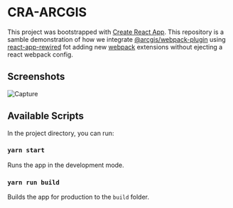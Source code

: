# CRA-ARCGIS
This project was bootstrapped with [Create React App](https://github.com/facebook/create-react-app).
This repository is a samble demonstration of how we integrate [@arcgis/webpack-plugin](https://github.com/Esri/arcgis-webpack-plugin) using [react-app-rewired](https://github.com/timarney/react-app-rewired) fot adding new [webpack](https://github.com/webpack/webpack) extensions without ejecting a react webpack config.

## Screenshots
![Capture](https://user-images.githubusercontent.com/37594056/72688352-870f7080-3b06-11ea-85ab-869c366503cf.PNG)

## Available Scripts
In the project directory, you can run:

### `yarn start`
Runs the app in the development mode.<br />

### `yarn run build`
Builds the app for production to the `build` folder.<br />
